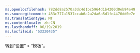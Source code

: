 ```yaml
---
ms.openlocfilehash: 782dd8a2570a3dc4d1bc5964d1b4200d0eb94e49
ms.sourcegitcommit: 483c777a1537ccab6a2a2da6a5d1fe4470dd0e7e
ms.translationtype: MT
ms.contentlocale: zh-CN
ms.lasthandoff: 06/19/2019
ms.locfileid: "63320435"
---
```

转到“设置” > “模板”。